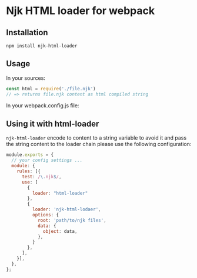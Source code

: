 # Njk HTML loader for webpack

## Installation

`npm install njk-html-loader`

## Usage

In your sources:

``` javascript
const html = require('./file.njk')
// => returns file.njk content as html compiled string
```

In your webpack.config.js  file:

## Using it with html-loader

`njk-html-loader` encode to content to a string variable to avoid it and pass the string content to the loader chain please use the following configuration:

```javascript
module.exports = {
  // your config settings ...
  module: {
    rules: [{
      test: /\.njk$/,
      use: [
        {
          loader: "html-loader"
        },
        {
          loader: 'njk-html-lodaer',
          options: {
            root: 'path/to/njk files',
            data: {
              object: data,
            },
          }
        },
      ],
    }],
  },
};
```
